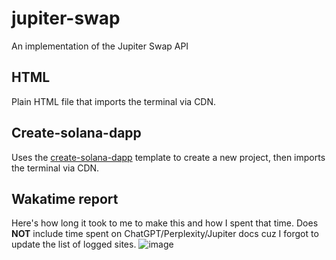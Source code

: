 # jupiter-swap
An implementation of the Jupiter Swap API

## HTML
Plain HTML file that imports the terminal via CDN. 

## Create-solana-dapp
Uses the [create-solana-dapp](https://github.com/solana-developers/create-solana-dapp) template to create a new project, then imports the terminal via CDN.

## Wakatime report
Here's how long it took to me to make this and how I spent that time. Does **NOT** include time spent on ChatGPT/Perplexity/Jupiter docs cuz I forgot to update the list of logged sites.
![image](https://github.com/AlmostEfficient/jupiter-swap/assets/42661870/eab0ff39-9f23-437a-a8ca-851b3dade4a8)

